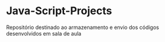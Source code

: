 # Java-Script-Projects
Repositório destinado ao armazenamento e envio dos códigos desenvolvidos em sala de aula
